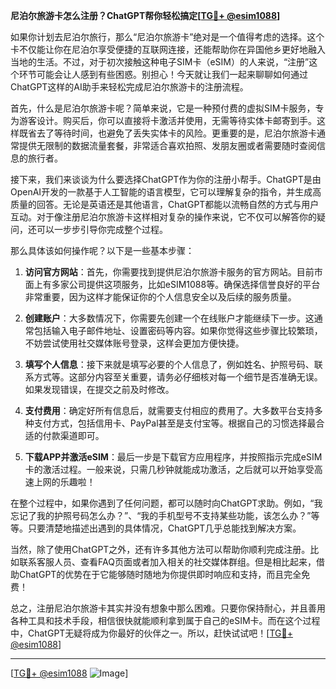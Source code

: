 **尼泊尔旅游卡怎么注册？ChatGPT帮你轻松搞定[[TG💪+ @esim1088](https://t.me/s/esim1088)]**

如果你计划去尼泊尔旅行，那么“尼泊尔旅游卡”绝对是一个值得考虑的选择。这个卡不仅能让你在尼泊尔享受便捷的互联网连接，还能帮助你在异国他乡更好地融入当地的生活。不过，对于初次接触这种电子SIM卡（eSIM）的人来说，“注册”这个环节可能会让人感到有些困惑。别担心！今天就让我们一起来聊聊如何通过ChatGPT这样的AI助手来轻松完成尼泊尔旅游卡的注册流程。

首先，什么是尼泊尔旅游卡呢？简单来说，它是一种预付费的虚拟SIM卡服务，专为游客设计。购买后，你可以直接将卡激活并使用，无需等待实体卡邮寄到手。这样既省去了等待时间，也避免了丢失实体卡的风险。更重要的是，尼泊尔旅游卡通常提供无限制的数据流量套餐，非常适合喜欢拍照、发朋友圈或者需要随时查阅信息的旅行者。

接下来，我们来谈谈为什么要选择ChatGPT作为你的注册小帮手。ChatGPT是由OpenAI开发的一款基于人工智能的语言模型，它可以理解复杂的指令，并生成高质量的回答。无论是英语还是其他语言，ChatGPT都能以流畅自然的方式与用户互动。对于像注册尼泊尔旅游卡这样相对复杂的操作来说，它不仅可以解答你的疑问，还可以一步步引导你完成整个过程。

那么具体该如何操作呢？以下是一些基本步骤：

1. **访问官方网站**：首先，你需要找到提供尼泊尔旅游卡服务的官方网站。目前市面上有多家公司提供这项服务，比如eSIM1088等。确保选择信誉良好的平台非常重要，因为这样才能保证你的个人信息安全以及后续的服务质量。

2. **创建账户**：大多数情况下，你需要先创建一个在线账户才能继续下一步。这通常包括输入电子邮件地址、设置密码等内容。如果你觉得这些步骤比较繁琐，不妨尝试使用社交媒体账号登录，这样会更加方便快捷。

3. **填写个人信息**：接下来就是填写必要的个人信息了，例如姓名、护照号码、联系方式等。这部分内容至关重要，请务必仔细核对每一个细节是否准确无误。如果发现错误，在提交之前及时修改。

4. **支付费用**：确定好所有信息后，就需要支付相应的费用了。大多数平台支持多种支付方式，包括信用卡、PayPal甚至是支付宝等。根据自己的习惯选择最合适的付款渠道即可。

5. **下载APP并激活eSIM**：最后一步是下载官方应用程序，并按照指示完成eSIM卡的激活过程。一般来说，只需几秒钟就能成功激活，之后就可以开始享受高速上网的乐趣啦！

在整个过程中，如果你遇到了任何问题，都可以随时向ChatGPT求助。例如，“我忘记了我的护照号码怎么办？”、“我的手机型号不支持某些功能，该怎么办？”等等。只要清楚地描述出遇到的具体情况，ChatGPT几乎总能找到解决方案。

当然，除了使用ChatGPT之外，还有许多其他方法可以帮助你顺利完成注册。比如联系客服人员、查看FAQ页面或者加入相关的社交媒体群组。但是相比起来，借助ChatGPT的优势在于它能够随时随地为你提供即时响应和支持，而且完全免费！

总之，注册尼泊尔旅游卡其实并没有想象中那么困难。只要你保持耐心，并且善用各种工具和技术手段，相信很快就能顺利拿到属于自己的eSIM卡。而在这个过程中，ChatGPT无疑将成为你最好的伙伴之一。所以，赶快试试吧！[[TG💪+ @esim1088](https://t.me/s/esim1088)]

---

[[TG💪+ @esim1088](https://t.me/s/esim1088) ![Image](https://i.postimg.cc/4NQfJmqS/Snipaste-2025-05-13-00-14-12.png)]